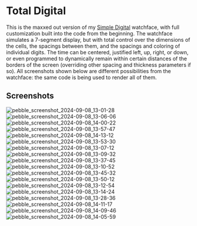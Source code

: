 # Total Digital
This is the maxxed out version of my [Simple Digital](https://github.com/steel-wing/simple-digital) watchface, with full customization built into the code from the beginning. The watchface simulates a 7-segment display, but with total control over the dimensions of the cells, the spacings between them, and the spacings and coloring of individual digits. The time can be centered, justified left, up, right, or down, or even programmed to dynamically remain within certain distances of the borders of the screen (overriding other spacing and thickness parameters if so). 
All screenshots shown below are different possibilities from the watchface: the same code is being used to render all of them.

## Screenshots
![pebble_screenshot_2024-09-08_13-01-28](https://github.com/user-attachments/assets/b108e2f1-a37c-40b9-8a2c-e90cf6e51f77)
![pebble_screenshot_2024-09-08_13-06-06](https://github.com/user-attachments/assets/6d9ad1c1-b908-43aa-9bf7-89fe82e38c94)
![pebble_screenshot_2024-09-08_14-00-22](https://github.com/user-attachments/assets/16f3923e-2035-44b0-8c9c-24c4dc950723)
![pebble_screenshot_2024-09-08_13-57-47](https://github.com/user-attachments/assets/8cecb216-022d-4194-b4da-52c1783e83a1)
![pebble_screenshot_2024-09-08_14-13-12](https://github.com/user-attachments/assets/37ea4309-11cb-495f-acd1-665a7544719a)
![pebble_screenshot_2024-09-08_13-53-30](https://github.com/user-attachments/assets/ec7dd088-e1ea-499f-83b1-791c42bb0a82)
![pebble_screenshot_2024-09-08_13-07-12](https://github.com/user-attachments/assets/eed6cbef-3f8c-48b3-95ac-4e3934c82bdd)
![pebble_screenshot_2024-09-08_13-09-32](https://github.com/user-attachments/assets/80542340-7162-4f2b-9384-d8a0b7a92a93)
![pebble_screenshot_2024-09-08_13-37-45](https://github.com/user-attachments/assets/c96b4d1a-14eb-4376-bddd-cdff5e493b2f)
![pebble_screenshot_2024-09-08_13-10-52](https://github.com/user-attachments/assets/9f4575db-5988-4365-a13e-b86218336ee0)
![pebble_screenshot_2024-09-08_13-45-32](https://github.com/user-attachments/assets/a0a6fe5d-181d-4ea6-9992-7a7582830085)
![pebble_screenshot_2024-09-08_13-50-12](https://github.com/user-attachments/assets/704d8dd7-f649-4f8d-87c4-621569f584a4)
![pebble_screenshot_2024-09-08_13-12-54](https://github.com/user-attachments/assets/c48a1776-8ad2-444d-b48f-66b2e0c46606)
![pebble_screenshot_2024-09-08_13-14-24](https://github.com/user-attachments/assets/d5cca4dc-5488-4592-a23d-8de6498aed64)
![pebble_screenshot_2024-09-08_13-28-36](https://github.com/user-attachments/assets/7cf1e2d2-e374-4e5b-8119-55be671cbd18)
![pebble_screenshot_2024-09-08_14-11-17](https://github.com/user-attachments/assets/ea6f2179-ef1d-4835-b9ab-151c7647ee59)
![pebble_screenshot_2024-09-08_14-09-46](https://github.com/user-attachments/assets/3c4667cd-d483-462b-b750-0e2ca9127d83)
![pebble_screenshot_2024-09-08_14-05-59](https://github.com/user-attachments/assets/3d8dd0de-e314-4ec3-b671-1d4e1b82a5c8)
